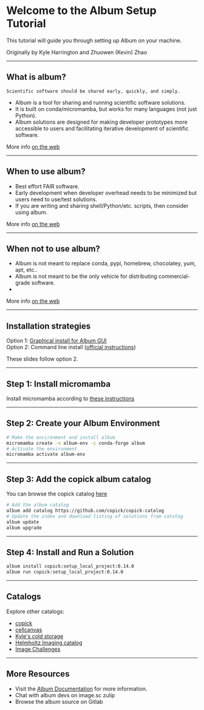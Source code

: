 # Welcome to the Album Setup Tutorial

This tutorial will guide you through setting up Album on your machine.

Originally by Kyle Harrington and Zhuowen (Kevin) Zhao

---

## What is album?

`Scientific software should be shared early, quickly, and simply.`

- Album is a tool for sharing and running scientific software
  solutions.
- It is built on conda/micromamba, but works for many languages (not
  just Python).
- Album solutions are designed for making developer prototypes more
  accessible to users and facilitating iterative development of
  scientific software.

More info [on the web](https://album.solutions/)

---

## When to use album?

- Best effort FAIR software.
- Early development when developer overhead needs to be minimized but
  users need to use/test solutions.
- If you are writing and sharing shell/Python/etc. scripts, then consider using album.

More info [on the web](https://album.solutions/)

---

## When not to use album?

- Album is not meant to replace conda, pypi, homebrew, chocolatey,
  yum, apt, etc..
- Album is not meant to be the only vehicle for distributing
  commercial-grade software.
- 

More info [on the web](https://album.solutions/)

---

## Installation strategies

Option 1: [Graphical install for Album GUI](https://docs.album.solutions/en/latest/installation-instructions.html#automated-installation-with-album-installation-wizard)  
Option 2: Command line install ([official instructions](https://docs.album.solutions/en/latest/installation-instructions.html#manual-installation))

These slides follow option 2.

---

## Step 1: Install micromamba

Install micromamba according to [these instructions](https://mamba.readthedocs.io/en/latest/installation/micromamba-installation.html)

---

## Step 2: Create your Album Environment

```sh
# Make the environment and install album
micromamba create -n album-env -c conda-forge album
# Activate the environment
micromamba activate album-env
```

---

## Step 3: Add the copick album catalog

You can browse the copick catalog [here](https://copick.github.io/copick-catalog/catalog)

```sh
# Add the album catalog
album add catalog https://github.com/copick/copick-catalog
# Update the index and download listing of solutions from catalog
album update
album upgrade
```

---

## Step 4: Install and Run a Solution

```sh
album install copick:setup_local_project:0.14.0
album run copick:setup_local_project:0.14.0
```

---

## Catalogs

Explore other catalogs:

- [copick](https://copick.github.io/copick-catalog/catalog)
- [cellcanvas](https://album.cellcanvas.org/catalog)
- [Kyle's cold storage](https://cold-storage.kyleharrington.com/catalog)
- [Helmholtz Imaging
  catalog](https://album-app.gitlab.io/catalogs/helmholtz-imaging/catalog)
- [Image Challenges](https://album-app.gitlab.io/catalogs/image-challenges/catalog)

---

## More Resources

- Visit the [Album Documentation](https://docs.album.solutions) for more
information.
- Chat with album devs on image.sc zulip
- Browse the album source on Gitlab

